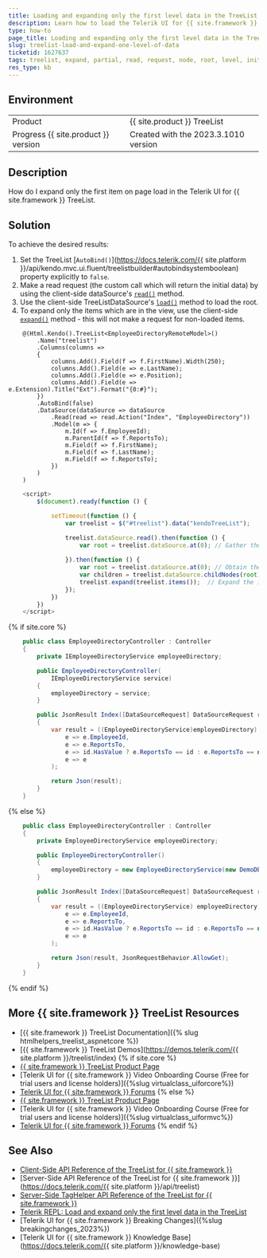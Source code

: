 ```yaml
---
title: Loading and expanding only the first level data in the TreeList
description: Learn how to load the Telerik UI for {{ site.framework }} TreeList expanded initially up to a certain point (level in the hierarchy).
type: how-to
page_title: Loading and expanding only the first level data in the TreeList
slug: treelist-load-and-expand-one-level-of-data
ticketid: 1627637
tags: treelist, expand, partial, read, request, node, root, level, initially, load, only, telerik, core, mvc
res_type: kb
---
```


## Environment

<table>
 <tr>
  <td>Product</td>
  <td>{{ site.product }} TreeList</td>
 </tr>
 <tr>
  <td>Progress {{ site.product }} version</td>
  <td>Created with the 2023.3.1010 version</td>
 </tr>
</table>

## Description

How do I expand only the first item on page load in the Telerik UI for {{ site.framework }} TreeList.

## Solution

To achieve the desired results:

1. Set the TreeList [`AutoBind()`](https://docs.telerik.com/{{ site.platform }}/api/kendo.mvc.ui.fluent/treelistbuilder#autobindsystemboolean) property explicitly to `false`.
1. Make a read request (the custom call which will return the initial data) by using the client-side dataSource's [`read()`](/api/javascript/data/datasource/methods/read) method.
1. Use the client-side TreeListDataSource's [`load()`](/api/javascript/data/treelistdatasource/methods/load) method to load the root.
1. To expand only the items which are in the view, use the client-side [`expand()`](/api/javascript/ui/treelist/methods/expand) method - this will not make a request for non-loaded items.


```Index.cshtml
    @(Html.Kendo().TreeList<EmployeeDirectoryRemoteModel>()
        .Name("treelist")
        .Columns(columns =>
        {
            columns.Add().Field(f => f.FirstName).Width(250);
            columns.Add().Field(e => e.LastName);
            columns.Add().Field(e => e.Position);
            columns.Add().Field(e => e.Extension).Title("Ext").Format("{0:#}");
        })
        .AutoBind(false)
        .DataSource(dataSource => dataSource
            .Read(read => read.Action("Index", "EmployeeDirectory"))
            .Model(m => {
                m.Id(f => f.EmployeeId);
                m.ParentId(f => f.ReportsTo);
                m.Field(f => f.FirstName);
                m.Field(f => f.LastName);
                m.Field(f => f.ReportsTo);
            })
        )
    )
```
```Script.js
    <script>
        $(document).ready(function () {

            setTimeout(function () {
                var treelist = $("#treelist").data("kendoTreeList");

                treelist.dataSource.read().then(function () {
                    var root = treelist.dataSource.at(0); // Gather the root return treelist.dataSource.load(root); // Load the root item.
    
                }).then(function () {
                    var root = treelist.dataSource.at(0); // Obtain the root item.
                    var children = treelist.dataSource.childNodes(root); // Get a reference of the child nodes.
                    treelist.expand(treelist.items());  // Expand the items that are only within the boundaries of the view.
                });
            })
        })
    </script>
```
{% if site.core %}
```Controller.cs
	public class EmployeeDirectoryController : Controller
    {
        private IEmployeeDirectoryService employeeDirectory;

        public EmployeeDirectoryController(
            IEmployeeDirectoryService service)
        {
            employeeDirectory = service;
        }

        public JsonResult Index([DataSourceRequest] DataSourceRequest request, int? id)
        {
            var result = ((EmployeeDirectoryService)employeeDirectory).GetAllRemote().ToTreeDataSourceResult(request,
                e => e.EmployeeId,
                e => e.ReportsTo,
                e => id.HasValue ? e.ReportsTo == id : e.ReportsTo == null,
                e => e
            );

            return Json(result);
        }
    }
```
{% else %}
```Controller.cs
    public class EmployeeDirectoryController : Controller
    {
        private EmployeeDirectoryService employeeDirectory;

        public EmployeeDirectoryController()
        {
            employeeDirectory = new EmployeeDirectoryService(new DemoDBContext());
        }

        public JsonResult Index([DataSourceRequest] DataSourceRequest request, int? id)
        {
            var result = ((EmployeeDirectoryService) employeeDirectory).GetAllRemote().ToTreeDataSourceResult(request,
                e => e.EmployeeId,
                e => e.ReportsTo,
                e => id.HasValue ? e.ReportsTo == id : e.ReportsTo == null,
                e => e
            );

            return Json(result, JsonRequestBehavior.AllowGet);
        }
    }
```
{% endif %}

## More {{ site.framework }} TreeList Resources
* [{{ site.framework }} TreeList Documentation]({% slug htmlhelpers_treelist_aspnetcore %})
* [{{ site.framework }} TreeList Demos](https://demos.telerik.com/{{ site.platform }}/treelist/index)
{% if site.core %}
* [{{ site.framework }} TreeList Product Page](https://www.telerik.com/aspnet-core-ui/treelist)
* [Telerik UI for {{ site.framework }} Video Onboarding Course (Free for trial users and license holders)]({%slug virtualclass_uiforcore%})
* [Telerik UI for {{ site.framework }} Forums](https://www.telerik.com/forums/aspnet-core-ui)
{% else %}
* [{{ site.framework }} TreeList Product Page](https://www.telerik.com/aspnet-mvc/treelist)
* [Telerik UI for {{ site.framework }} Video Onboarding Course (Free for trial users and license holders)]({%slug virtualclass_uiformvc%})
* [Telerik UI for {{ site.framework }} Forums](https://www.telerik.com/forums/aspnet-mvc)
{% endif %}

## See Also

* [Client-Side API Reference of the TreeList for {{ site.framework }}](https://docs.telerik.com/kendo-ui/api/javascript/ui/treelist)
* [Server-Side API Reference of the TreeList for {{ site.framework }}](https://docs.telerik.com/{{ site.platform }}/api/treelist)
* [Server-Side TagHelper API Reference of the TreeList for {{ site.framework }}](https://docs.telerik.com/aspnet-core/api/taghelpers/treelist)
* [Telerik REPL: Load and expand only the first level data in the TreeList](https://netcorerepl.telerik.com/wxFEQyOL10jhfbhi36)
* [Telerik UI for {{ site.framework }} Breaking Changes]({%slug breakingchanges_2023%})
* [Telerik UI for {{ site.framework }} Knowledge Base](https://docs.telerik.com/{{ site.platform }}/knowledge-base)